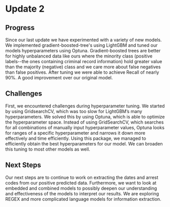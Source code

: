 # Update 2

## Progress

Since our last update we have experimented with a variety of new models. We implemented gradient-boosted-tree's using LightGBM and tuned our models hyperparameters using Optuna. Gradient-boosted trees are better for highly unbalanced data like ours where the minority class (positive labels--the ones containing criminal record information) hold greater value than the majority (negative) class and we care more about false negatives than false positives. After tuning we were able to achieve Recall of nearly 90%. A good improvement over our original model.

## Challenges
First, we encountered challenges during hyperparameter tuning. We started by using GridsearchCV, which was too slow for LightGBM’s many hyperparameters. We solved this by using Optuna, which is able to optimize the hyperparameter space. Instead of using GridSearchCV, which searches for all combinations of manually input hyperparameter values, Optuna looks for ranges of a specific hyperparameter and narrows it down more effectively and time efficiently. Using this package, we managed to efficiently obtain the best hyperparameters for our model. We can broaden this tuning to most other models as well.

## Next Steps
Our next steps are to continue to work on extracting the dates and arrest codes from our positive predicted data. Furthermore, we want to look at embedded and combined models to possibly deepen our understanding and effectiveness of the models to interpret our results. We are exploring REGEX and more complicated language models for information extraction.
